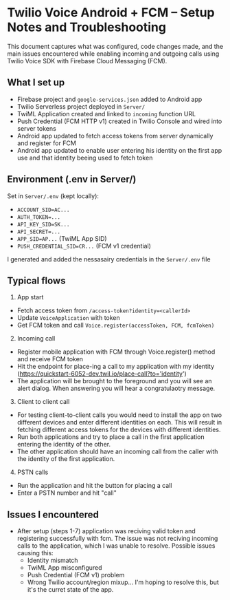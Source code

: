 # Twilio Voice Android + FCM – Setup Notes and Troubleshooting

This document captures what was configured, code changes made, and the main issues encountered while enabling incoming and outgoing calls using Twilio Voice SDK with Firebase Cloud Messaging (FCM).

## What I set up

- Firebase project and `google-services.json` added to Android app
- Twilio Serverless project deployed in `Server/`
- TwiML Application created and linked to `incoming` function URL
- Push Credential (FCM HTTP v1) created in Twilio Console and wired into server tokens
- Android app updated to fetch access tokens from server dynamically and register for FCM
- Android app updated to enable user entering his identity on the first app use and that identity beeing used to fetch token

## Environment (.env in Server/)

Set in `Server/.env` (kept locally):

- `ACCOUNT_SID=AC...`
- `AUTH_TOKEN=...`
- `API_KEY_SID=SK...`
- `API_SECRET=...`
- `APP_SID=AP...` (TwiML App SID)
- `PUSH_CREDENTIAL_SID=CR...` (FCM v1 credential)

I generated and added the nessasairy credentials in the `Server/.env` file

## Typical flows

1) App start
- Fetch access token from `/access-token?identity=<callerId>`
- Update `VoiceApplication` with token
- Get FCM token and call `Voice.register(accessToken, FCM, fcmToken)`

2) Incoming call
- Register mobile application with FCM through Voice.register() method and receive FCM token
- Hit the endpoint for place-ing a call to my application with my identity (https://quickstart-6052-dev.twil.io/place-call?to='identity')
- The application will be brought to the foreground and you will see an alert dialog. When answering you will hear a congratulaotry message.

3) Client to client call
- For testing client-to-client calls you would need to install the app on two different devices and enter different identities on each. This will result in fetching different access tokens for the devices with different identities.
- Run both applications and try to place a call in the first application entering the identity of the other.
- The other application should have an incoming call from the caller with the identity of the first application.

4) PSTN calls
- Run the application and hit the button for placing a call
- Enter a PSTN number and hit "call"

## Issues I encountered

- After setup (steps 1-7) application was reciving valid token and registering successfully with fcm. The issue was not reciving incoming calls to the application, which I was unable to resolve. Possible issues causing this:
  - Identity mismatch
  - TwiML App misconfigured
  - Push Credential (FCM v1) problem
  - Wrong Twilio account/region mixup...
    I'm hoping to resolve this, but it's the curret state of the app.

